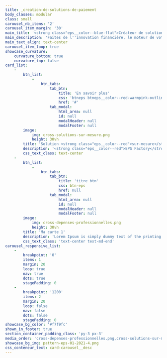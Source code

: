```yaml
---
title: _creation-de-solutions-de-paiement
body_classes: modular
class: small
carousel_nb_items: '2'
carousel_item_margin: '30'
main_title: '<strong class="eps__color--blue-flat">Créateur de solutions</strong> de paiement'
main_description: 'Faites de l''innovation financière, le moteur de votre croissance'
main_text_align: text-center
carousel_item_loop: true
showcase_curvature:
    curvature_bottom: true
    curvature_top: false
card_list:
    -
        btn_list:
            -
                btn_tabs:
                    tab_btn:
                        title: 'En savoir plus'
                        css: 'btneps btneps__color--red-warmpink-outline'
                        href: '#'
                    tab_modal:
                        html_area: null
                        id: null
                        modalHeader: null
                        modalFooter: null
        image:
            img: cross-solutions-sur-mesure.png
            height: 30vh
        title: 'Solution <strong class="eps__color--red">sur-mesure</strong>'
        description: '<strong class="eps__color--red">EPS Factory</strong> : votre solution personnalisée et à votre image'
        css_text_class: text-center
    -
        btn_list:
            -
                btn_tabs:
                    tab_btn:
                        title: 'titre btn'
                        css: btn-eps
                        href: null
                    tab_modal:
                        html_area: null
                        id: null
                        modalHeader: null
                        modalFooter: null
        image:
            img: cross-depenses-professionnelles.png
            height: 30vh
        title: 'Ma carte 1'
        description: 'Lorem Ipsum is simply dummy text of the printing and typesetting industry. Lorem Ipsum has been the industry''s standard dummy text ever since the 1500s, when an unknown printer took a galley of type and scrambled it to make a type specimen book. It has survived not only five centuries, but also the leap into electronic typesetting, remaining essentially'
        css_text_class: 'text-center text-md-end'
carousel_responsive_list:
    -
        breakpoint: '0'
        items: 1
        margin: 20
        loop: true
        nav: true
        dots: true
        stagePadding: 0
    -
        breakpoint: '1200'
        items: 2
        margin: 20
        loop: false
        nav: false
        dots: false
        stagePadding: 0
showcase_bg_color: '#f7f9fc'
shown_in_footer: true
section_container_padding_class: 'py-3 px-3'
media_order: 'cross-depenses-professionnelles.png,cross-solutions-sur-mesure.png,pattern-eps-01-2021-4.png'
showcase_bg_img: pattern-eps-01-2021-4.png
css_conteneur_text: card-carousel__desc
---
```


